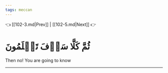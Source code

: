 ```yaml
---
tags: meccan
---
```


👈 [[102-3.md|Prev]] | [[102-5.md|Next]] 👉

# ثُمَّ كَلَّا سَوۡفَ تَعۡلَمُونَ

Then no! You are going to know

---

